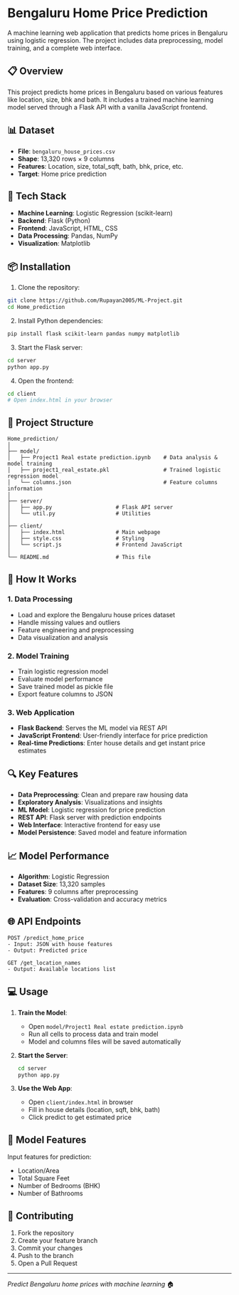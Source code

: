 # Bengaluru Home Price Prediction

A machine learning web application that predicts home prices in Bengaluru using logistic regression. The project includes data preprocessing, model training, and a complete web interface.

## 📋 Overview

This project predicts home prices in Bengaluru based on various features like location, size, bhk and bath. It includes a trained machine learning model served through a Flask API with a vanilla JavaScript frontend.

## 📊 Dataset

- **File**: `bengaluru_house_prices.csv`
- **Shape**: 13,320 rows × 9 columns
- **Features**: Location, size, total_sqft, bath, bhk, price, etc.
- **Target**: Home price prediction

## 🔧 Tech Stack

- **Machine Learning**: Logistic Regression (scikit-learn)
- **Backend**: Flask (Python)
- **Frontend**: JavaScript, HTML, CSS
- **Data Processing**: Pandas, NumPy
- **Visualization**: Matplotlib

## 📦 Installation

1. Clone the repository:
```bash
git clone https://github.com/Rupayan2005/ML-Project.git
cd Home_prediction
```

2. Install Python dependencies:
```bash
pip install flask scikit-learn pandas numpy matplotlib
```

3. Start the Flask server:
```bash
cd server
python app.py
```

4. Open the frontend:
```bash
cd client
# Open index.html in your browser
```

## 📁 Project Structure

```
Home_prediction/
│
├── model/
│   ├── Project1 Real estate prediction.ipynb    # Data analysis & model training
│   ├── project1_real_estate.pkl                 # Trained logistic regression model
│   └── columns.json                             # Feature columns information
│
├── server/
│   ├── app.py                    # Flask API server
│   └── util.py                   # Utilities
│
├── client/
│   ├── index.html                # Main webpage
│   ├── style.css                 # Styling
│   └── script.js                 # Frontend JavaScript
│
└── README.md                     # This file
```

## 🚀 How It Works

### 1. Data Processing
- Load and explore the Bengaluru house prices dataset
- Handle missing values and outliers
- Feature engineering and preprocessing
- Data visualization and analysis

### 2. Model Training
- Train logistic regression model
- Evaluate model performance
- Save trained model as pickle file
- Export feature columns to JSON

### 3. Web Application
- **Flask Backend**: Serves the ML model via REST API
- **JavaScript Frontend**: User-friendly interface for price prediction
- **Real-time Predictions**: Enter house details and get instant price estimates

## 🔍 Key Features

- **Data Preprocessing**: Clean and prepare raw housing data
- **Exploratory Analysis**: Visualizations and insights
- **ML Model**: Logistic regression for price prediction
- **REST API**: Flask server with prediction endpoints
- **Web Interface**: Interactive frontend for easy use
- **Model Persistence**: Saved model and feature information

## 📈 Model Performance

- **Algorithm**: Logistic Regression
- **Dataset Size**: 13,320 samples
- **Features**: 9 columns after preprocessing
- **Evaluation**: Cross-validation and accuracy metrics

## 🌐 API Endpoints

```
POST /predict_home_price
- Input: JSON with house features
- Output: Predicted price

GET /get_location_names
- Output: Available locations list
```

## 💻 Usage

1. **Train the Model**:
   - Open `model/Project1 Real estate prediction.ipynb`
   - Run all cells to process data and train model
   - Model and columns files will be saved automatically

2. **Start the Server**:
   ```bash
   cd server
   python app.py
   ```

3. **Use the Web App**:
   - Open `client/index.html` in browser
   - Fill in house details (location, sqft, bhk, bath)
   - Click predict to get estimated price

## 🔧 Model Features

Input features for prediction:
- Location/Area
- Total Square Feet
- Number of Bedrooms (BHK)
- Number of Bathrooms

## 🤝 Contributing

1. Fork the repository
2. Create your feature branch
3. Commit your changes
4. Push to the branch
5. Open a Pull Request


---

*Predict Bengaluru home prices with machine learning* 🏠